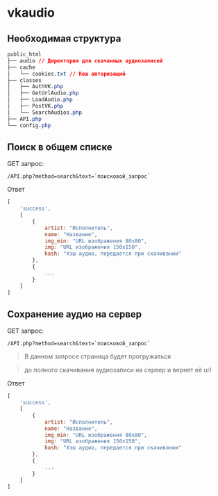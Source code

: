 # vkaudio
## Необходимая структура
```css
public_html
├── audio // Директория для скачанных аудиозаписей
├── cache
│   └── cookies.txt // Кеш авторизаций
├── classes
│   ├── AuthVK.php
│   ├── GetUrlAudio.php
│   ├── LoadAudio.php
│   ├── PostVK.php
│   └── SearchAudios.php
├── API.php
└── config.php
```
## Поиск в общем списке
GET запрос:
```
/API.php?method=search&text=`поисковой_запрос`
```
Ответ
```js
[
    'success',
    [
        {
            artist: "Исполнитель",
            name: "Название",
            img_min: "URL изображения 80х80",
            img: "URL изображения 150х150",
            hash: "Хэш аудио, передается при скачивании"
        },
        {
            ...
        }
    ]
]
```
## Сохранение аудио на сервер
GET запрос:
```
/API.php?method=search&text=`поисковой_запрос`
```
> В данном запросе страница будет прогружаться

> до полного скачивания аудиозаписи на сервер и вернет её url

Ответ
```js
[
    'success',
    [
        {
            artist: "Исполнитель",
            name: "Название",
            img_min: "URL изображения 80х80",
            img: "URL изображения 150х150",
            hash: "Хэш аудио, передается при скачивании"
        },
        {
            ...
        }
    ]
]
```
